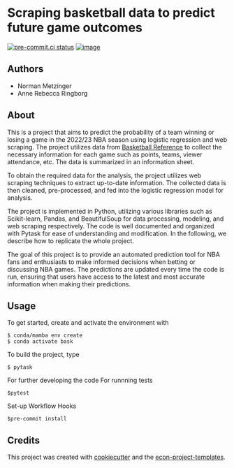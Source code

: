 # Scraping basketball data to predict future game outcomes

[![pre-commit.ci status](https://results.pre-commit.ci/badge/github/NormProgr/bask/main.svg)](https://results.pre-commit.ci/latest/github/NormProgr/bask/main)
[![image](https://img.shields.io/badge/code%20style-black-000000.svg)](https://github.com/psf/black)

## Authors
- Norman Metzinger
- Anne Rebecca Ringborg

## About
This is a project that aims to predict the probability of a team winning or losing a game in the 2022/23 NBA season using logistic regression and web scraping. The project utilizes data from [Basketball Reference](https://www.basketball-reference.com/leagues/NBA_2023_games-{}.html) to collect the necessary information for each game such as points, teams, viewer attendance, etc. The data is summarized in an information sheet.

To obtain the required data for the analysis, the project utilizes web scraping techniques to extract up-to-date information. The collected data is then cleaned, pre-processed, and fed into the logistic regression model for analysis.

The project is implemented in Python, utilizing various libraries such as Scikit-learn, Pandas, and BeautifulSoup for data processing, modeling, and web scraping respectively. The code is well documented and organized with Pytask for ease of understanding and modification. In the following, we describe how to replicate the whole project.

The goal of this project is to provide an automated prediction tool for NBA fans and enthusiasts to make informed decisions when betting or discussing NBA games. The predictions are updated every time the code is run, ensuring that users have access to the latest and most accurate information when making their predictions.

## Usage

To get started, create and activate the environment with

```console
$ conda/mamba env create
$ conda activate bask
```

To build the project, type

```console
$ pytask
```

For further developing the code
For runnning tests

```console
$pytest
```

Set-up Workflow Hooks

```console
$pre-commit install
```



## Credits

This project was created with [cookiecutter](https://github.com/audreyr/cookiecutter)
and the
[econ-project-templates](https://github.com/OpenSourceEconomics/econ-project-templates).
